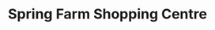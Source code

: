 ---
title: "Spring Farm Shopping Centre"
url: /spring-farm/spring-farm-shopping-centre/
shop: Einkaufszentrum
---